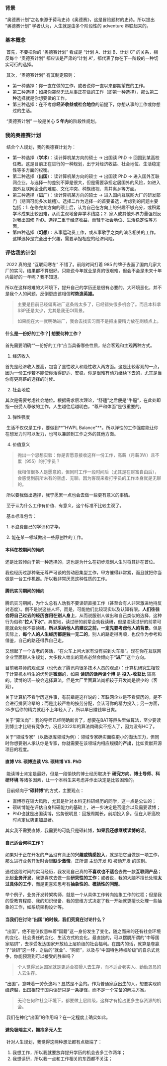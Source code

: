 ### 背景

​	“奥德赛计划”之名来源于荷马史诗《奥德赛》，这是冒险题材的史诗。所以提出 “奥德赛计划” 学者认为，人生就是由多个阶段性的 adventure 串联起来的。



### 基本概念

​	首先，不要把你的 “奥德赛计划” 看成是 “计划 A、计划 B、计划 C” 的关系，相反每个 “奥德赛计划” 都应该是严肃的“计划 A”，都代表了你在下一阶段的一种切实可行的选择。

​	其次，“奥德赛计划” 有其制定原则：

*   第一种选择：你一直在做的工作，或者说你一直以来都期望做的工作。
*   第二种选择：如果你突然无法从事正在做的工作（即第一种选择），那么第二种选择就是你想要做的工作。
*   第三种选择：在不考虑**经济收益或社会地位**的前提下，你想从事的工作或你想过的生活。

​	“奥德赛计划” 一般是关心 **5 年内**的阶段性规划。



### 我的奥德赛计划

​	结合个人规划，我的奥德赛计划为：

*   第一种选择（**学术**）：读计算机某方向的硕士 -> 出国读 PhD -> 回国到某高校任教。这是目前正在进行的一种规划，出于对经济收益、社会地位、生活稳定性等多方面的权衡。
*   第二种选择（**出国**）：读计算机某方向的硕士 -> 出国读 PhD -> 进入国外互联网企业。与选择一的差别不算是很大，但是需要承担定居国外的风险，如进入国外互联网企业的难度、文化冲突、种族歧视、背井离乡等方面。
*   第三种选择（**进厂**）：读计算机某方向的硕士 -> 进入国内互联网大厂的研发部门（期间可能多次跳槽）。选择二作为选择一的首要备选，考虑到的问题主要包括：1. 在修完某方向的硕士后，认为自己在方向上的兴趣不够充分，或积累学术成果比较困难，从而主观地舍弃学术线路；2. 家人或其他外界力量强烈反对我出国修 PhD。选择二重于经济收益，而轻于社会地位、生活稳定性等方面。
*   第四种选择（**幻想**）：从事运动员工作，或从事歌手之类的演艺相关的工作。这样选择是完全出于兴趣，需要承担相应的经济风险。



### 评估我的计划

​	2022 真的是 “互联网寒冬” 不错了。前段时间打着 985 的牌子去面了国内几家大厂的实习，结果都不算很好。只能说今年就业是真的很艰难，但会不会是未来十年内最好的一年呢？我不知道。

​	所以在这样艰难的大环境下，提升自己的学历还是很有必要的。大环境恶化，并不是我个人的问题，反倒更应该相信**时势造英雄。**

>主要是目前已经偏离进厂这条线太多了，已经错失很多机会了。而且本科拿SSP还是太少，尤其是我无OI背景。
>
>如果能在大一就明确进厂，我会去找实习而不是把主要精力放在刷绩点上。



#### 什么是一份好的工作？| 想要何种工作？

​	首先需要明确“”一份好的工作“应当具备哪些性质，结合客观和主观两种方式。

1. 经济收入

​	首先是经济收入要高，包含了显性收入和隐性收入两方面。这是比较客观的一点，因为一份工作若不能使你活得舒适、安稳，你是很难有动力继续下去的，尤其是当你有更高薪的选择的时候。

2. 社会地位

​	其次是需要考虑社会地位。根据需求层次理论，“舒适”之后便是“牛逼”，在此处即指一份受人尊敬的工作。人生越往后越明白，“尊严和体面”是很重要的。

3. 弹性强度

​	生活不仅仅是工作，要做到**"HWPL Balance"**。所以弹性的工作强度能让你在想发力时可以发力，也可以兼顾到工作之外的其他方面。

4. 价值意义

> 抛出一个思想实验：你是否愿意接收这样一份工作，高薪（月薪3W）且不累（955）的打字员？
>
> 我相信很多人是愿意的，但同时工作一段时间后（尤其是在财富自由后），会感觉到前所未有的空虚、无聊。因为客观来看打字员的工作本身就是无聊的。

​	所以要我做出选择，我宁愿累一点也会去做一些更有意义的事情。

​	至于认为什么工作有价值、有意义，这个标准不比较主观了。

​	基本标准包含：

​		1. 不浪费自己的学识和才华。

​		2. 能在某一领域做出一些原创性的工作。





#### 本科在校期间的倾向

​	还是比较倾向于第一种选择的，这也是为什么在初步规划人生时将其排在首位。

​	我也经历过那种毫无尊严可谈的劳动密集型工作，甲方催得非常紧，而且就把你当做是一台工作机器。所以我非常厌恶这种性质的工作。



#### 腾讯实习期间的倾向

​	腾讯实习期间，为什么总有人劝我不要读研直接工作（甚至会有人非常激进地持反对态度）。倒不是说这些人坏，而是，可能他们比较现实以及认知有限。**人们往往会将自己过去的经历套用在别人身上**，从而说服别人做出和自己类似的选择，这种行为俗称“**拉人下水**”。典型地，读过研的前辈会劝我读研，但是没读过研的前辈可能就会劝我不要读研。**所以采纳他人的建议之前，一定先要考虑他人的背景**。但是实际上，**每个人的人生经历都是独一无二的**，别人的路走得再顺，也仅作为参考和借鉴，自己的路还得靠自己走。

​	又想起了一个古老的笑话，“在火车上问大家有没有买到火车票”。现在你在互联网企业里面聊人生规划，大多数人给出的观点必然会倾向于“**进厂**”这个方向。

​	目前我导师的观点是（也代表了腾讯内很多技术人员的观点）：计算机研究生相较于计算机本科生的优势是**微弱**的，如果 **读研的话再读个博** 是 **投入-收获比** 较高的。读博的话一般会选择算法，但是大厂里面算法岗相较于开发岗是很少的（客观）。

​	关于计算机不看学历这件事，有前辈是这样说的：互联网企业是不看资历的，是不会进行排资论辈的；而是比较严格的按劳分配，会认可你的精力投入；另一方面，35岁后你的精力就赶不上年轻人了，所以早日赚钱早日爽。

​	关于“算法岗”：我的导师已经明确断言了，想要在BAT等巨头里做算法，至少要读到博士才比较有竞争力。况且2022年的算法岗确实不招人了，因为没有HC了。

​	关于“领域专家”（以数据库领域为例）：领域专家确实面临更小的淘汰压力，但同时你想要别人承认你是专家，你就需要在该领域内相应规模的**产出**，比如贡献开源项目的程度。



#### 直博 VS. 硕博连读 VS. 硕转博 VS. PhD

​	能读博士肯定是最好，但是一段愉快的博士经历取决于 **研究方向、博士导师、科研环境** 等诸多因素，让一个本科生来考虑并作出决定是比较困难的。

​	目前倾向于“**硕转博**”的方式，主要观点：

- 直博存在较大风险，尤其是针对本科无科研经历的同学，这一点是公认的；
- 硕转博能在评估自身科研能力的基础上，进一步决定是否适合以及需要读博；
- PhD也就是出国读博，劣势很明显：回报周期长，前期投入多。但在入职高校时肯定优势更加显著。

​	其实我不需要直博，我需要的可能只是硕转博，**如果我还想继续读博的话**。





#### 自己适合何种工作？

​	如果对于正在开发的产品没有真正的**兴趣或情感投入**，就是把它当做是一项工作，那么进行业务开发时会很**缺少激情**。正所谓 主动开发 和 被动开发 的区别。

​	通过这段时间的实习经历，我发现自己真的**不喜欢也不适合**去做一款**互联网产品**；比起**业务开发**，我更喜欢去做一些**研究性的工作**；或者说，我的大脑不擅长处理**太过具体的工作**，而是更喜欢思考有**抽象性的、概括性的问题**。

​	举个例子，业务开发转架构师，就是一个从具体工作转向抽象工作的过程；但是我的受教育程度、我的知识储备、我的思维方式决定了我一开始就更擅长处理一些抽象的工作，如系统架构设计等。

 

#### 当我们在讨论“出国”的时候，我们究竟在讨论什么？

​	“出国”，绝不是仅仅意味着“国籍”这一身份发生了变化，随之而来的还有社会环境的变化、社会责任的变化、生活方式的变化。最直接的，可以摆脱所谓的“中等国家陷阱”，去享受发达国家开放给上层阶级的社会福利。在国内的话，就算是卷赢了“读研”这一环，之后的“就业”、“购房”，以及与“中国特色特权阶级”的自杀式竞争，你能预测到可以接受的胜率吗？

> 个人觉得发达国家就是更适合狡猾人去生存，而不适合老实人、勤勤恳恳的人去生存。

​	“出国”，意味着一劳永逸吗？显然是不会的。作为普通家庭出生的人，想要实现阶级跨越，出国相较于国内读研只是一条捷径，而不是一个完备的解决方案。

> 无论在何种社会环境下，都要做上层阶级，这样才有抢占更多生存资源的机会。

​	我们在神化“出国”的作用吗？在一定程度上确实如此。





#### 避免极端主义，拥抱多元人生

​	针对人生规划，我觉得这两种想法都有点极端了：

1. 我想工作，所以我就要放弃提升学历的机会去多工作两年；
2. 我想读研，所以我一点和工作相关的东西都不关注；
